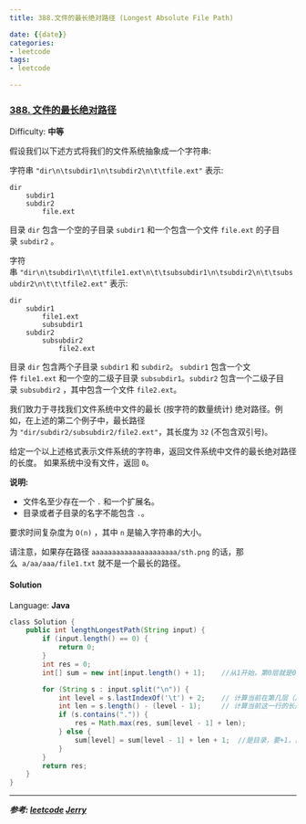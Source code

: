```yaml
---
title: 388.文件的最长绝对路径 (Longest Absolute File Path)

date: {{date}}
categories:
- leetcode
tags:
- leetcode

---
```

### [388\. 文件的最长绝对路径](https://leetcode-cn.com/problems/longest-absolute-file-path/)

Difficulty: **中等**


假设我们以下述方式将我们的文件系统抽象成一个字符串:

字符串 `"dir\n\tsubdir1\n\tsubdir2\n\t\tfile.ext"` 表示:

```
dir
    subdir1
    subdir2
        file.ext
```

目录 `dir` 包含一个空的子目录 `subdir1` 和一个包含一个文件 `file.ext` 的子目录 `subdir2` 。

字符串 `"dir\n\tsubdir1\n\t\tfile1.ext\n\t\tsubsubdir1\n\tsubdir2\n\t\tsubsubdir2\n\t\t\tfile2.ext"` 表示:

```
dir
    subdir1
        file1.ext
        subsubdir1
    subdir2
        subsubdir2
            file2.ext
```

目录 `dir` 包含两个子目录 `subdir1` 和 `subdir2`。 `subdir1` 包含一个文件 `file1.ext` 和一个空的二级子目录 `subsubdir1`。`subdir2` 包含一个二级子目录 `subsubdir2` ，其中包含一个文件 `file2.ext`。

我们致力于寻找我们文件系统中文件的最长 (按字符的数量统计) 绝对路径。例如，在上述的第二个例子中，最长路径为 `"dir/subdir2/subsubdir2/file2.ext"`，其长度为 `32` (不包含双引号)。

给定一个以上述格式表示文件系统的字符串，返回文件系统中文件的最长绝对路径的长度。 如果系统中没有文件，返回 `0`。

**说明:**

*   文件名至少存在一个 `.` 和一个扩展名。
*   目录或者子目录的名字不能包含 `.`。

要求时间复杂度为 `O(n)` ，其中 `n` 是输入字符串的大小。

请注意，如果存在路径 `aaaaaaaaaaaaaaaaaaaaa/sth.png` 的话，那么  `a/aa/aaa/file1.txt` 就不是一个最长的路径。


#### Solution

Language: **Java**

```java
​class Solution {
    public int lengthLongestPath(String input) {
        if (input.length() == 0) {
            return 0;
        }
        int res = 0;
        int[] sum = new int[input.length() + 1];    //从1开始，第0层就是0

        for (String s : input.split("\n")) {
            int level = s.lastIndexOf('\t') + 2;    // 计算当前在第几层（从第一层开始，没有\t就是第一层）
            int len = s.length() - (level - 1);     // 计算当前这一行的长度
            if (s.contains(".")) {
                res = Math.max(res, sum[level - 1] + len);
            } else {
                sum[level] = sum[level - 1] + len + 1;  //是目录，要+1，目录有个/的
            }
        }
        return res;
    }
}
```

---
***参考:
[leetcode](https://leetcode-cn.com/problems/first-unique-character-in-a-string/)
[Jerry](https://leetcode-cn.com/problems/longest-absolute-file-path/solution/javajian-ji-de-zi-fu-chuan-chu-li-by-jerry_nju/)***

